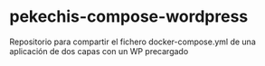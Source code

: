 # pekechis-compose-wordpress

Repositorio para compartir el fichero docker-compose.yml de una aplicación de dos capas con un WP precargado

